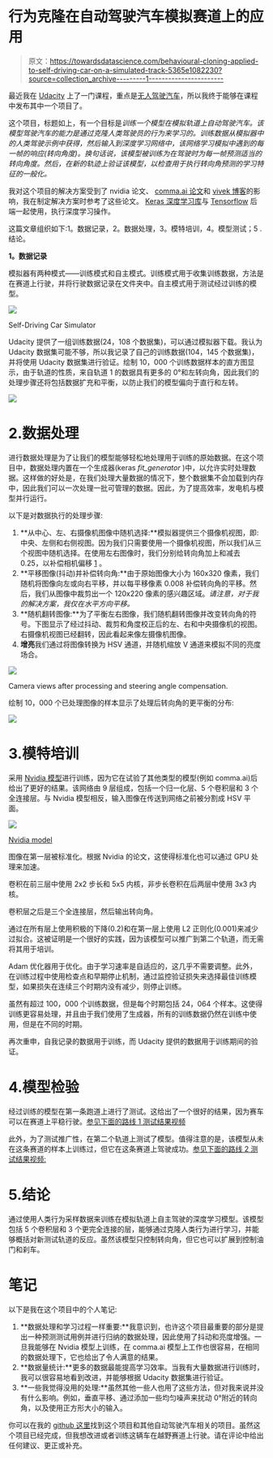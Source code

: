 # 行为克隆在自动驾驶汽车模拟赛道上的应用

> 原文：<https://towardsdatascience.com/behavioural-cloning-applied-to-self-driving-car-on-a-simulated-track-5365e1082230?source=collection_archive---------1----------------------->

最近我在 [Udacity](https://www.udacity.com/) 上了一门课程，重点是[无人驾驶汽车](https://www.udacity.com/drive)，所以我终于能够在课程中发布其中一个项目了。

这个项目，标题如上，有一个目标是*训练一个模型在模拟轨道上自动驾驶汽车。该模型驾驶汽车的能力是通过克隆人类驾驶员的行为来学习的。训练数据从模拟器中的人类驾驶示例中获得，然后输入到深度学习网络中，该网络学习模拟中遇到的每一帧的响应(转向角度)。换句话说，该模型被训练为在驾驶时为每一帧预测适当的转向角度。然后，在新的轨迹上验证该模型，以检查用于执行转向角预测的学习特征的一般化。*

我对这个项目的解决方案受到了 nvidia 论文、 [comma.ai 论文](https://arxiv.org/pdf/1608.01230v1.pdf)和 [vivek 博客](https://chatbotslife.com/using-augmentation-to-mimic-human-driving-496b569760a9#.5dpi87xzi)的影响，我在制定解决方案时参考了这些论文。 [Keras 深度学习库](https://keras.io/)与 [Tensorflow](https://www.tensorflow.org/) 后端一起使用，执行深度学习操作。

这篇文章组织如下:1。数据记录，2。数据处理，3。模特培训，4。模型测试；5 .结论。

**1。数据记录**

模拟器有两种模式——训练模式和自主模式。训练模式用于收集训练数据，方法是在赛道上行驶，并将行驶数据记录在文件夹中。自主模式用于测试经过训练的模型。

![](img/0ab73c9615aa083874325450ec3ffe6e.png)

Self-Driving Car Simulator

Udacity 提供了一组训练数据(24，108 个数据集)，可以通过模拟器下载。我认为 Udacity 数据集可能不够，所以我记录了自己的训练数据(104，145 个数据集)，并将使用 Udacity 数据集进行验证。绘制 10，000 个训练数据样本的直方图显示，由于轨道的性质，来自轨道 1 的数据具有更多的 0°和左转向角，因此我们的处理步骤还将包括数据扩充和平衡，以防止我们的模型偏向于直行和左转。

![](img/5b190d5d7e6ff772710cdb03850e3d54.png)

# 2.数据处理

进行数据处理是为了让我们的模型能够轻松地处理用于训练的原始数据。在这个项目中，数据处理内置在一个生成器(keras *fit_generator* )中，以允许实时处理数据。这样做的好处是，在我们处理大量数据的情况下，整个数据集不会加载到内存中，因此我们可以一次处理一批可管理的数据。因此，为了提高效率，发电机与模型并行运行。

以下是对数据执行的处理步骤:

1.  **从中心、左、右摄像机图像中随机选择:**模拟器提供三个摄像机视图，即:中央、左侧和右侧视图。因为我们只需要使用一个摄像机视图，所以我们从三个视图中随机选择。在使用左右图像时，我们分别给转向角加上和减去 0.25，以补偿相机偏移 [1](https://arxiv.org/pdf/1604.07316v1.pdf) 。
2.  **平移图像(抖动)并补偿转向角:**由于原始图像大小为 160x320 像素，我们随机将图像向左或向右平移，并以每平移像素 0.008 补偿转向角的平移。然后，我们从图像中裁剪出一个 120x220 像素的感兴趣区域。*请注意，对于我的解决方案，我仅在水平方向平移。*
3.  **随机翻转图像:**为了平衡左右图像，我们随机翻转图像并改变转向角的符号。下图显示了经过抖动、裁剪和角度校正后的左、右和中央摄像机的视图。右摄像机视图已经翻转，因此看起来像左摄像机图像。
4.  **增亮**我们通过将图像转换为 HSV 通道，并随机缩放 V 通道来模拟不同的亮度场合。

![](img/4247412d0475c1c3eef3b8cd7a91a8e4.png)

Camera views after processing and steering angle compensation.

绘制 10，000 个已处理图像的样本显示了处理后转向角的更平衡的分布:

![](img/5e3bdbb5ae40e22349dbc2b32ab8969d.png)

# 3.模特培训

采用 [Nvidia 模型](https://arxiv.org/pdf/1604.07316v1.pdf)进行训练，因为它在试验了其他类型的模型(例如 comma.ai)后给出了更好的结果。该网络由 9 层组成，包括一个归一化层、5 个卷积层和 3 个全连接层。与 Nvidia 模型相反，输入图像在传送到网络之前被分割成 HSV 平面。

![](img/ede85ade0a7f8d0a8ea71b16bf8efb54.png)

[Nvidia model](https://arxiv.org/pdf/1604.07316v1.pdf)

图像在第一层被标准化。根据 Nvidia 的论文，这使得标准化也可以通过 GPU 处理来加速。

卷积在前三层中使用 2x2 步长和 5x5 内核，非步长卷积在后两层中使用 3x3 内核。

卷积层之后是三个全连接层，然后输出转向角。

通过在所有层上使用积极的下降(0.2)和在第一层上使用 L2 正则化(0.001)来减少过拟合。这被证明是一个很好的实践，因为该模型可以推广到第二个轨道，而无需将其用于培训。

Adam 优化器用于优化。由于学习速率是自适应的，这几乎不需要调整。此外，在训练过程中使用检查点和早期停止机制，通过监控验证损失来选择最佳训练模型，如果损失在连续三个时期内没有减少，则停止训练。

虽然有超过 100，000 个训练数据，但是每个时期包括 24，064 个样本。这使得训练更容易处理，并且由于我们使用了生成器，所有的训练数据仍然在训练中使用，但是在不同的时期。

再次重申，自我记录的数据用于训练，而 Udacity 提供的数据用于训练期间的验证。

# 4.模型检验

经过训练的模型在第一条跑道上进行了测试。这给出了一个很好的结果，因为赛车可以在赛道上平稳行驶。[参见下面的路线 1 测试结果视频](https://youtu.be/PAouMCtEhWY)

此外，为了测试推广性，在第二个轨道上测试了模型。值得注意的是，该模型从未在这条赛道的样本上训练过，但它在这条赛道上驾驶成功。[参见下面的路线 2 测试结果视频:](https://youtu.be/hOsUNo5g3A4)

# 5.结论

通过使用人类行为采样数据来训练在模拟轨道上自主驾驶的深度学习模型。该模型包括 5 个卷积层和 3 个更完全连接的层，能够通过克隆人类行为进行学习，并能够概括对新测试轨道的反应。虽然该模型只控制转向角，但它也可以扩展到控制油门和刹车。

# 笔记

以下是我在这个项目中的个人笔记:

1.  **数据处理和学习过程一样重要:**我意识到，也许这个项目最重要的部分是提出一种预测测试用例并进行归纳的数据处理，因此使用了抖动和亮度增强。一旦我能够在 Nvidia 模型上训练，在 comma.ai 模型上工作也很容易，在相同的数据处理下，它也给出了令人满意的结果。
2.  **数据量统计:**更多的数据最能提高学习效率。当我有大量数据进行训练时，我可以很容易地看到改进，并能够根据 Udacity 数据集进行验证。
3.  **一些我觉得没用的处理:**虽然其他一些人也用了这些方法，但对我来说并没有什么影响。例如，垂直平移、通过添加一些均匀噪声来扰动 0°附近的转向角，以及使用正方形大小的输入。

你可以在我的 [github 这里](https://github.com/toluwajosh)找到这个项目和其他自动驾驶汽车相关的项目。虽然这个项目已经完成，但我想改进或者训练这辆车在越野赛道上行驶。请在评论中给出任何建议、更正或补充。